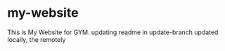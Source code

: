 # my-website
This is My Website for GYM.
updating readme in update-branch
updated locally, the remotely
